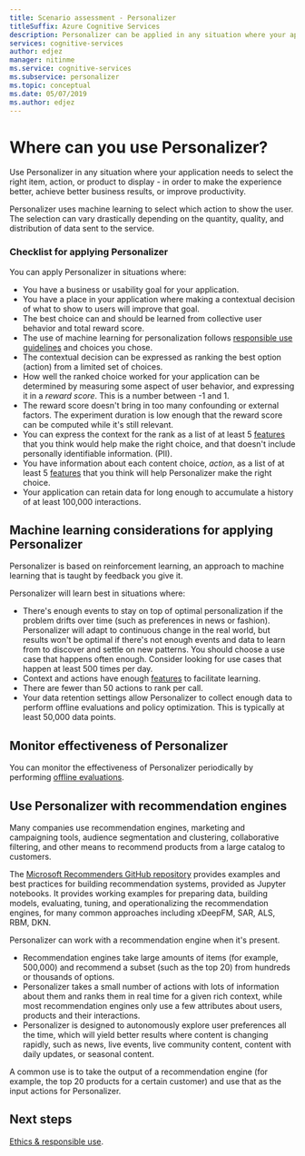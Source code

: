 ```yaml
---
title: Scenario assessment - Personalizer
titleSuffix: Azure Cognitive Services
description: Personalizer can be applied in any situation where your application can select the right item, action, or product to display - in order to make the experience better, achieve better business results, or improve productivity.
services: cognitive-services
author: edjez
manager: nitinme
ms.service: cognitive-services
ms.subservice: personalizer
ms.topic: conceptual
ms.date: 05/07/2019
ms.author: edjez
---
```

# Where can you use Personalizer?

Use Personalizer in any situation where your application needs to select the right item, action, or product to display - in order to make the experience better, achieve better business results, or improve productivity. 

Personalizer uses machine learning to select which action to show the user. The selection can vary drastically depending on the quantity, quality, and distribution of data sent to the service.

### Checklist for applying Personalizer


You can apply Personalizer in situations where:

* You have a business or usability goal for your application.
* You have a place in your application where making a contextual decision of what to show to users will improve that goal.
* The best choice can and should be learned from collective user behavior and total reward score.
* The use of machine learning for personalization follows [responsible use guidelines](ethics-responsible-use.md) and choices you chose.
* The contextual decision can be expressed as ranking the best option (action) from a limited set of choices.
* How well the ranked choice worked for your application can be determined by measuring some aspect of user behavior, and expressing it in a _reward score_. This is a number between -1 and 1.
* The reward score doesn't bring in too many confounding or external factors. The experiment duration is low enough that the reward score can be computed while it's still relevant.
* You can express the context for the rank as a list of at least 5 [features](concepts-features.md) that you think would help make the right choice, and that doesn't include personally identifiable information. (PII).
* You have information about each content choice, _action_, as a list of at least 5 [features](concepts-features.md) that you think will help Personalizer make the right choice.
* Your application can retain data for long enough to accumulate a history of at least 100,000 interactions.

## Machine learning considerations for applying Personalizer

Personalizer is based on reinforcement learning, an approach to machine learning that is taught by feedback you give it. 

Personalizer will learn best in situations where:

* There's enough events to stay on top of optimal personalization if the problem drifts over time (such as preferences in news or fashion). Personalizer will adapt to continuous change in the real world, but results won't be optimal if there's not enough events and data to learn from to discover and settle on new patterns. You should choose a use case that happens often enough. Consider looking for use cases that happen at least 500 times per day.
* Context and actions have enough  [features](concepts-features.md) to facilitate learning.
* There are fewer than 50 actions to rank per call.
* Your data retention settings allow Personalizer to collect enough data to perform offline evaluations and policy optimization. This is typically at least 50,000 data points.

## Monitor effectiveness of Personalizer

You can monitor the effectiveness of Personalizer periodically by performing [offline evaluations](concepts-offline-evaluation.md).

## Use Personalizer with recommendation engines

Many companies use recommendation engines, marketing and campaigning tools, audience segmentation and clustering, collaborative filtering, and other means to recommend products from a large catalog to customers.

The [Microsoft Recommenders GitHub repository](https://github.com/Microsoft/Recommenders) provides examples and best practices for building recommendation systems, provided as Jupyter notebooks. It provides working examples for preparing data, building models, evaluating, tuning, and operationalizing the recommendation engines, for many common approaches including xDeepFM, SAR, ALS, RBM, DKN.

Personalizer can work with a recommendation engine when it's present.

* Recommendation engines take large amounts of items (for example, 500,000) and recommend a subset (such as the top 20) from hundreds or thousands of options.
* Personalizer takes a small number of actions with lots of information about them and ranks them in real time for a given rich context, while most recommendation engines only use a few attributes about users, products and their interactions.
* Personalizer is designed to autonomously explore user preferences all the time, which will yield better results where content is changing rapidly, such as news, live events, live community content, content with daily updates, or seasonal content.

A common use is to take the output of a recommendation engine (for example, the top 20 products for a certain customer) and use that as the input actions for Personalizer.

## Next steps

[Ethics & responsible use](ethics-responsible-use.md).